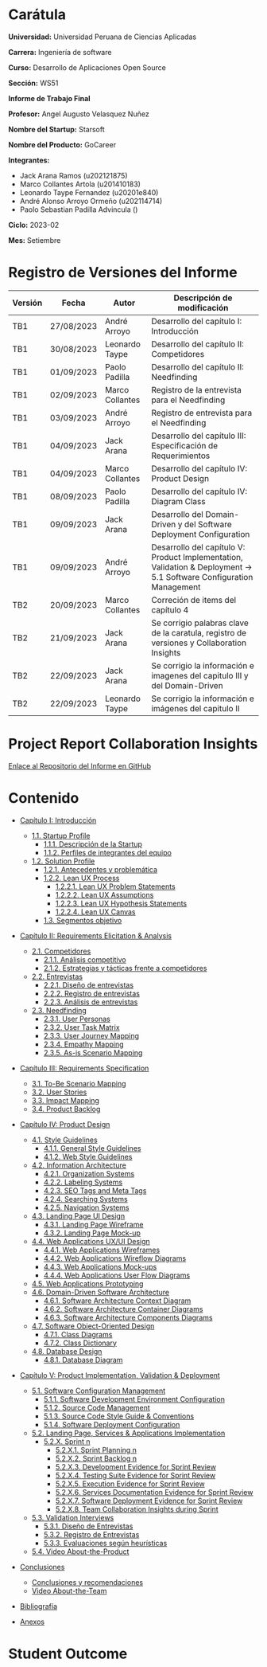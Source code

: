 # Carátula

**Universidad:** Universidad Peruana de Ciencias Aplicadas

**Carrera:** Ingeniería de software

**Curso:** Desarrollo de Aplicaciones Open Source

**Sección:** WS51

**Informe de Trabajo Final**

**Profesor:** Angel Augusto Velasquez Nuñez

**Nombre del Startup:** Starsoft

**Nombre del Producto:** GoCareer

**Integrantes:**

- Jack Arana Ramos (u202121875)
- Marco Collantes Artola (u201410183)
- Leonardo Taype Fernandez (u20201e840)
- André Alonso Arroyo Ormeño (u202114714)
- Paolo Sebastian Padilla Advincula ()

**Ciclo:** 2023-02

**Mes:** Setiembre

# Registro de Versiones del Informe

| Versión | Fecha      | Autor           | Descripción de modificación                                                                                         |
|---------|------------|-----------------|---------------------------------------------------------------------------------------------------------------------|
| TB1     | 27/08/2023 | André Arroyo    | Desarrollo del capítulo I: Introducción                                                                             |
| TB1     | 30/08/2023 | Leonardo Taype  | Desarrollo del capítulo II: Competidores                                                                            |
| TB1     | 01/09/2023 | Paolo Padilla   | Desarrollo del capítulo II: Needfinding                                                                             |
| TB1     | 02/09/2023 | Marco Collantes | Registro de la entrevista para el Needfinding                                                                       |
| TB1     | 03/09/2023 | André Arroyo    | Registro de entrevista para el Needfinding                                                                          |
| TB1     | 04/09/2023 | Jack Arana      | Desarrollo del capítulo III: Especificación de Requerimientos                                                       |
| TB1     | 04/09/2023 | Marco Collantes | Desarrollo del capítulo IV: Product Design                                                                          |
| TB1     | 08/09/2023 | Paolo Padilla   | Desarrollo del capítulo IV: Diagram Class                                                                           |
| TB1     | 09/09/2023 | Jack Arana      | Desarrollo del Domain-Driven y del Software Deployment Configuration                                                |
| TB1     | 09/09/2023 | André Arroyo    | Desarrollo del capítulo V: Product Implementation, Validation & Deployment -> 5.1 Software Configuration Management |
| TB2     | 20/09/2023 | Marco Collantes | Correción de items del capítulo 4 |
| TB2     | 21/09/2023 | Jack Arana      | Se corrigio palabras clave de la caratula, registro de versiones y Collaboration Insights                           |
| TB2     | 22/09/2023 | Jack Arana      | Se corrigio la información e imagenes del capitulo III y del Domain-Driven                                          |
| TB2     | 22/09/2023 | Leonardo Taype  | Se corrigio la información e imágenes del capitulo II                                                               |

# Project Report Collaboration Insights

[Enlace al Repositorio del Informe en GitHub](https://github.com/orgs/StarsoftOrg/repositories)

# Contenido

- [Capítulo I: Introducción]()
    - [1.1. Startup Profile]()
        - [1.1.1. Descripción de la Startup]()
        - [1.1.2. Perfiles de integrantes del equipo]()
    - [1.2. Solution Profile]()
        - [1.2.1. Antecedentes y problemática]()
        - [1.2.2. Lean UX Process]()
            - [1.2.2.1. Lean UX Problem Statements]()
            - [1.2.2.2. Lean UX Assumptions]()
            - [1.2.2.3. Lean UX Hypothesis Statements]()
            - [1.2.2.4. Lean UX Canvas]()
        - [1.3. Segmentos objetivo]()

- [Capítulo II: Requirements Elicitation & Analysis]()
    - [2.1. Competidores]()
        - [2.1.1. Análisis competitivo]()
        - [2.1.2. Estrategias y tácticas frente a competidores]()
    - [2.2. Entrevistas]()
        - [2.2.1. Diseño de entrevistas]()
        - [2.2.2. Registro de entrevistas]()
        - [2.2.3. Análisis de entrevistas]()
    - [2.3. Needfinding]()
        - [2.3.1. User Personas]()
        - [2.3.2. User Task Matrix]()
        - [2.3.3. User Journey Mapping]()
        - [2.3.4. Empathy Mapping]()
        - [2.3.5. As-is Scenario Mapping]()

- [Capítulo III: Requirements Specification]()
    - [3.1. To-Be Scenario Mapping]()
    - [3.2. User Stories]()
    - [3.3. Impact Mapping]()
    - [3.4. Product Backlog]()

- [Capítulo IV: Product Design]()
    - [4.1. Style Guidelines]()
        - [4.1.1. General Style Guidelines]()
        - [4.1.2. Web Style Guidelines]()
    - [4.2. Information Architecture]()
        - [4.2.1. Organization Systems]()
        - [4.2.2. Labeling Systems]()
        - [4.2.3. SEO Tags and Meta Tags]()
        - [4.2.4. Searching Systems]()
        - [4.2.5. Navigation Systems]()
    - [4.3. Landing Page UI Design]()
        - [4.3.1. Landing Page Wireframe]()
        - [4.3.2. Landing Page Mock-up]()
    - [4.4. Web Applications UX/UI Design]()
        - [4.4.1. Web Applications Wireframes]()
        - [4.4.2. Web Applications Wireflow Diagrams]()
        - [4.4.3. Web Applications Mock-ups]()
        - [4.4.4. Web Applications User Flow Diagrams]()
    - [4.5. Web Applications Prototyping]()
    - [4.6. Domain-Driven Software Architecture]()
        - [4.6.1. Software Architecture Context Diagram]()
        - [4.6.2. Software Architecture Container Diagrams]()
        - [4.6.3. Software Architecture Components Diagrams]()
    - [4.7. Software Object-Oriented Design]()
        - [4.7.1. Class Diagrams]()
        - [4.7.2. Class Dictionary]()
    - [4.8. Database Design]()
        - [4.8.1. Database Diagram]()

- [Capítulo V: Product Implementation, Validation & Deployment]()
    - [5.1. Software Configuration Management]()
        - [5.1.1. Software Development Environment Configuration]()
        - [5.1.2. Source Code Management]()
        - [5.1.3. Source Code Style Guide & Conventions]()
        - [5.1.4. Software Deployment Configuration]()
    - [5.2. Landing Page, Services & Applications Implementation]()
        - [5.2.X. Sprint n]()
            - [5.2.X.1. Sprint Planning n]()
            - [5.2.X.2. Sprint Backlog n]()
            - [5.2.X.3. Development Evidence for Sprint Review]()
            - [5.2.X.4. Testing Suite Evidence for Sprint Review]()
            - [5.2.X.5. Execution Evidence for Sprint Review]()
            - [5.2.X.6. Services Documentation Evidence for Sprint Review]()
            - [5.2.X.7. Software Deployment Evidence for Sprint Review]()
            - [5.2.X.8. Team Collaboration Insights during Sprint]()
    - [5.3. Validation Interviews]()
        - [5.3.1. Diseño de Entrevistas]()
        - [5.3.2. Registro de Entrevistas]()
        - [5.3.3. Evaluaciones según heurísticas]()
    - [5.4. Video About-the-Product]()

- [Conclusiones]()
    - [Conclusiones y recomendaciones]()
    - [Video About-the-Team]()

- [Bibliografía]()
- [Anexos]()

# Student Outcome
